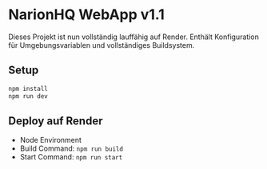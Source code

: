 # NarionHQ WebApp v1.1

Dieses Projekt ist nun vollständig lauffähig auf Render. Enthält Konfiguration für Umgebungsvariablen und vollständiges Buildsystem.

## Setup
```bash
npm install
npm run dev
```

## Deploy auf Render
- Node Environment
- Build Command: `npm run build`
- Start Command: `npm run start`
